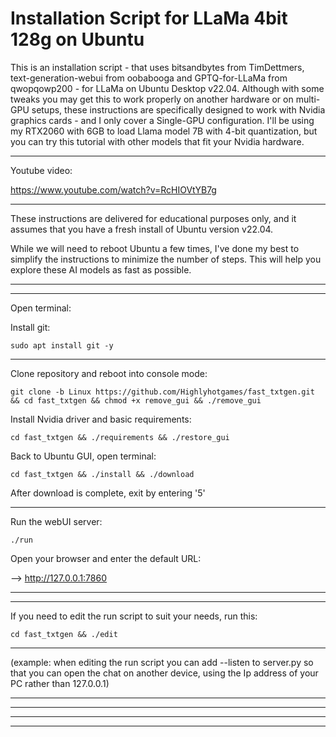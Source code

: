 # Installation Script for LLaMa 4bit 128g on Ubuntu


This is an installation script - that uses bitsandbytes from TimDettmers, text-generation-webui from oobabooga and GPTQ-for-LLaMa from qwopqowp200 - for LLaMa on Ubuntu Desktop v22.04.
Although with some tweaks you may get this to work properly on another hardware or on multi-GPU setups,
these instructions are specifically designed to work with Nvidia graphics cards - and I only cover a Single-GPU configuration.
I'll be using my RTX2060 with 6GB to load Llama model 7B with 4-bit quantization,
but you can try this tutorial with other models that fit your Nvidia hardware.

----------------------------------------------------------------------------------

Youtube video:

https://www.youtube.com/watch?v=RcHIOVtYB7g

----------------------------------------------------------------------------------

These instructions are delivered for educational purposes only, and it assumes that you have a fresh install of
Ubuntu version v22.04.

While we will need to reboot Ubuntu a few times, I've done my best to simplify the instructions
to minimize the number of steps. This will help you explore these AI models as fast as possible.


----------------------------------------------------------------------------------
----------------------------------------------------------------------------------

Open terminal:

Install git:

	sudo apt install git -y

----------------------------------------------------------------------------------

Clone repository and reboot into console mode:

	git clone -b Linux https://github.com/Highlyhotgames/fast_txtgen.git && cd fast_txtgen && chmod +x remove_gui && ./remove_gui

Install Nvidia driver and basic requirements:

	cd fast_txtgen && ./requirements && ./restore_gui

Back to Ubuntu GUI, open terminal:

	cd fast_txtgen && ./install && ./download


After download is complete, exit by entering '5'

----------------------------------------------------------------------------------


Run the webUI server:

	./run

Open your browser and enter the default URL:

—> http://127.0.0.1:7860



----------------------------------------------------------------------------------
----------------------------------------------------------------------------------
If you need to edit the run script to suit your needs, run this:

	cd fast_txtgen && ./edit

----------------------------------------------------------------------------------

(example: when editing the run script you can add --listen to server.py so that you can open the chat on another device, using the Ip address of your PC rather than 127.0.0.1)

----------------------------------------------------------------------------------
----------------------------------------------------------------------------------
----------------------------------------------------------------------------------
----------------------------------------------------------------------------------

